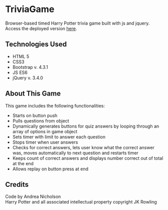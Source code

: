 # TriviaGame

Browser-based timed Harry Potter trivia game built with js and jquery.  
Access the deployed version [here](https://andreain3d.github.io/TriviaGame/).

## Technologies Used
* HTML 5  
* CSS3  
* Bootstrap v. 4.3.1  
* JS ES6  
* jQuery v. 3.4.0  

## About This Game
This game includes the following functionalities:  
* Starts on button push  
* Pulls questions from object  
* Dynamically generates buttons for quiz answers by looping through an array of options in game object  
* Sets timer with limit to answer each question  
* Stops timer when user answers  
* Checks for correct answers, lets user know what the correct answer was, moves automatically to next question and restarts timer  
* Keeps count of correct answers and displays number correct out of total at the end  
* Allows replay on button press at end  

## Credits
Code by Andrea Nicholson  
Harry Potter and all associated intellectual property copyright JK Rowling
